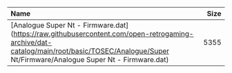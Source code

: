 |Name|Size|
|:---|---:|
|[Analogue Super Nt - Firmware.dat](https://raw.githubusercontent.com/open-retrogaming-archive/dat-catalog/main/root/basic/TOSEC/Analogue/Super Nt/Firmware/Analogue Super Nt - Firmware.dat)|5355|
